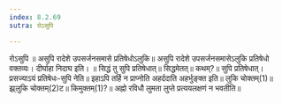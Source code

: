 ```yaml
---
index: 8.2.69
sutra: रोऽसुपि

---
```

 रोऽसुपि ॥ असुपि रादेशे उपसर्जनसमासे प्रतिषेधोऽलुकि॥ असुपि रादेशे उपसर्जनसमासेऽलुकि प्रतिषेधो वक्तव्यः। दीर्घाहा निदाघ इति। ॥ सिद्धं तु सुपि प्रतिषेधात्॥ सिद्धमेतत्॥ कथम्?॥ सुपि प्रतिषेधात्। प्रसज्याऽयं प्रतिषेधः-सुपि नेति॥ इहाऽपि तर्हि न प्राप्नोति अहर्ददाति अहर्भुङ्क्त इति॥ लुकि चोक्तम्(1)॥ झ्र्लुकि चोक्तम्(2)ट॥ किमुक्तम्(1)?॥ अह्नो रविधौ लुमता लुप्ते प्रत्ययलक्षणं न भवतीति॥ 